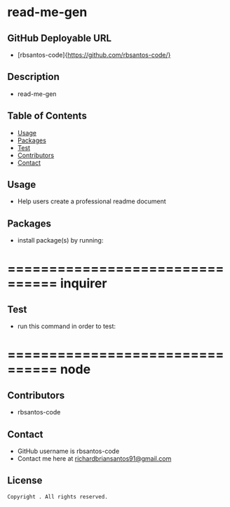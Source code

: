 # read-me-gen

  ## GitHub Deployable URL
  * [rbsantos-code]{https://github.com/rbsantos-code/}

  ## Description
  * read-me-gen

  ## Table of Contents
  * [Usage](#usage)
  * [Packages](#packages)
  * [Test](#test)
  * [Contributors](#contributors)
  * [Contact](#contact)

  
  ## Usage
  * Help users create a professional readme document

  ## Packages 
  * install package(s) by running:

  ================================
  inquirer
  ================================

  ## Test 
  * run this command in order to test:

  ================================
  node
  ================================

  ## Contributors
  * rbsantos-code

  ## Contact 
  * GitHub username is rbsantos-code
  * Contact me here at richardbriansantos91@gmail.com

  ## License
  
    Copyright . All rights reserved.
    

